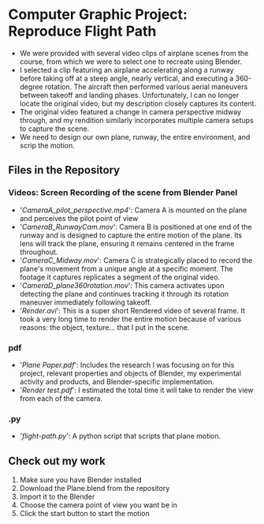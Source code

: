 # Computer Graphic Project: Reproduce Flight Path
- We were provided with several video clips of airplane scenes from the course, from which we were to select one to recreate using Blender.
- I selected a clip featuring an airplane accelerating along a runway before taking off at a steep angle, nearly vertical, and executing a 360-degree rotation. The aircraft then performed various aerial maneuvers between takeoff and landing phases. Unfortunately, I can no longer locate the original video, but my description closely captures its content.
- The original video featured a change in camera perspective midway through, and my rendition similarly incorporates multiple camera setups to capture the scene.
- We need to design our own plane, runway, the entire environment, and scrip the motion.

## Files in the Repository
### Videos: Screen Recording of the scene from Blender Panel
- '_CameraA_pilot_perspective.mp4_': Camera A is mounted on the plane and perceives the pilot point of view
- '_CameraB_RunwayCam.mov_': Camera B is positioned at one end of the runway and is designed to capture the entire motion of the plane. Its lens will track the plane, ensuring it remains centered in the frame throughout.
- '_CameraC_Midway.mov_': Camera C is strategically placed to record the plane's movement from a unique angle at a specific moment. The footage it captures replicates a segment of the original video.
- '_CameraD_plane360rotation.mov_': This camera activates upon detecting the plane and continues tracking it through its rotation maneuver immediately following takeoff.
- '_Render.avi_': This is a super short Rendered video of several frame. It took a very long time to render the entire motion because of various reasons: the object, texture... that I put in the scene.
### pdf
- '_Plane Paper.pdf_': Includes the research I was focusing on for this project, relevant properties and objects of Blender, my experimental activity and products, and Blender-specific implementation.
- '_Render test.pdf_': I estimated the total time it will take to render the view from each of the camera.
### .py
- '_flight-path.py_': A python script that scripts that plane motion.

## Check out my work
1. Make sure you have Blender installed
2. Download the Plane.blend from the repository
3. Import it to the Blender
4. Choose the camera point of view you want be in
5. Click the start button to start the motion
